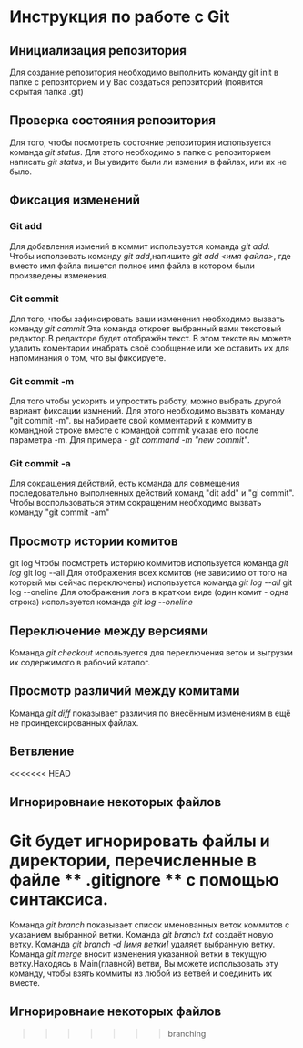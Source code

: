 # **Инструкция по работе с Git**

## Инициализация репозитория

Для создание репозитория необходимо выполнить команду git init в папке с репозиторием и у Вас создаться репозиторий (появится скрытая папка .git)

## Проверка состояния репозитория

Для того, чтобы посмотреть состояние репозитория используется команда *git status*. Для этого необходимо в папке с репозиторием написать *git status*, и Вы увидите были ли измения в файлах, или их не было.

## Фиксация изменений

### Git add
Для добавления измений в коммит используется команда *git add*. Чтобы исползовать команду *git add*,напишите *git add <имя файла>*, где вместо имя файла пишется полное имя файла в котором были произведены изменения.
### Git commit
Для того, чтобы зафиксировать ваши изменения необходимо вызвать команду *git commit*.Эта команда откроет выбранный вами текстовый редактор.В редакторе будет отображён текст. В этом тексте вы можете удалить коментарии инабрать своё сообщение или же оставить их для напоминания о том, что вы фиксируете.
### Git commit -m 
Для того чтобы ускорить и упростить работу, можно выбрать другой вариант фиксации измнений. Для этого необходимо вызвать команду "git commit -m". вы набираете свой комментарий к коммиту в командной строке вместе с командой commit указав его после параметра -m. Для примера - *git command -m "new commit"*.
### Git commit -a
Для сокращения действий, есть команда для совмещения последовательно выполненных действий команд "dit add" и "gi commit". Чтобы воспользоваться этим сокращеним необходимо вызвать команду "git commit -am"

## Просмотр истории комитов

git log
    Чтобы посмотреть историю коммитов используется команда *git log*
git log --all
    Для отображения всех комитов (не зависимо от того на который мы сейчас переключены) используется команда *git log --all*
git log --oneline
    Для отображения лога в кратком виде (один комит - одна строка) используется команда *git log --oneline*

## Переключение между версиями

Команда *git checkout* используется для переключения веток и выгрузки их содержимого в рабочий каталог.

## Просмотр различий между комитами

Команда *git diff* показывает различия по внесённым изменениям в ещё не проиндексированных файлах.

## Ветвление

<<<<<<< HEAD
## Игнорировнаие некоторых файлов

Git будет игнорировать файлы и директории, перечисленные в файле ** .gitignore ** с помощью синтаксиса.
=======
Команда *git branch* показывает список именованных веток коммитов с указанием выбранной ветки.
Команда *git branch txt* создаёт новую ветку.
Команда *git branch -d [имя ветки]* удаляет выбранную ветку.
Команда *git merge* вносит изменения указанной ветки в текущую ветку.Находясь в Main(главной) ветви, Вы можете использовать эту команду, чтобы взять коммиты из любой из ветвей и соединить их вместе.

## Игнорировнаие некоторых файлов
>>>>>>> branching
